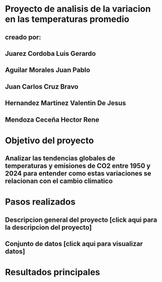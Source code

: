 # Proyecto de analisis de la variacion en las temperaturas promedio
## creado por: 
## Juarez Cordoba Luis Gerardo
## Aguilar Morales Juan Pablo
## Juan Carlos Cruz Bravo
## Hernandez Martinez Valentin De Jesus
## Mendoza Ceceña Hector Rene

# Objetivo del proyecto
## Analizar las tendencias globales de temperaturas y emisiones de CO2 entre 1950 y 2024 para entender como estas variaciones se relacionan con el cambio climatico

# Pasos realizados
## Descripcion general del proyecto [click aqui para la descripcion del proyecto]
## Conjunto de datos [click aqui para visualizar datos] 

# Resultados principales
## 
